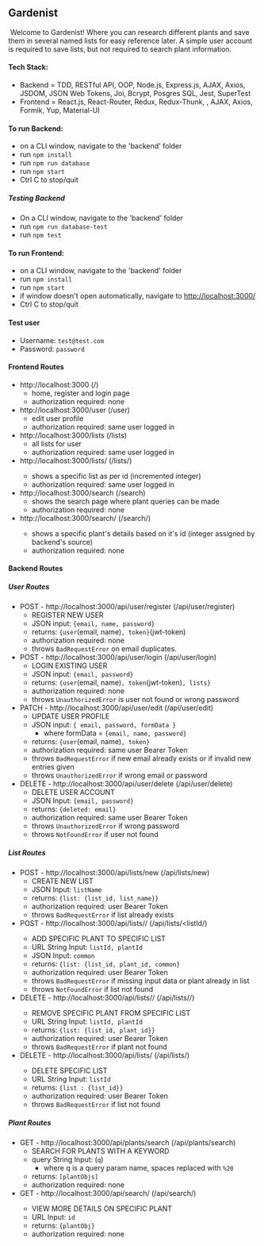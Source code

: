 ## Gardenist
<img src="https://lh3.googleusercontent.com/EL2Fn1soolNoaNeUussUXjotxZJIsm30l1wKDZJzq97Ok0cPxL5s61LePs9wenEJ-rv7l5nBnkNutJXCj1d0z1jF1zOjUtHLQFVNOAJ_smYqPIo_txhLbNhXMDHtkca3JyOQaln7ZNjBRc0u8nz7jEAF75KTshchjxj6BSTZX9jP9QuAtoUWpxTryv7lxoW0Z8fLIh79hD9jOC4pSHfM26_-r-LGdNxwEd2ypnBhyk5Pyg2mSuzf_Se9JJ-RPzXPtPE0VwgnLC-_9Vzo_TXxJ2GWLjWATmT9ZS7qnhtob8GpfFMPQSrrJ74UZbm6uGzOrJM7iRjUzX7bAxsdUG662gVA0XDA6vOm4ry3WUqJZi595vHNU_QoecIzEJxSVB73epGFOczPaA9eRm_tnUaXUftAGuj0G_0nMqUvyKYqGMrjdmM4N8X5YVGVABrdoHVxAwUY7d4_UgwI4_UyeibDLHLYqmcK_4LKohn2taudy5JEChnY4Ui4pddQIcBil8UhKFqFmSBozueH0kTLba8gSsE0TzlGRIw8MGAIraEcRAuBYXs1seXXEghRIUXrGTn0FyZ2PSDNxbwYsEZNc4-nSFdn_kGWkCyol2HF5gWIbE7lXqd6DCdo5zH63wdTQ_VCzXK7uErhVgmz5zMfNjOjVhh9IU3swJTNA859qAJxY1A90Cr1aLAp9hm8diNBqCzGLm3PveGkBAthnx3iX6LJ-ss1ug=w1329-h764-no?authuser=0" alt="" />
Welcome to Gardenist! Where you can research different plants and save them in several named lists for easy reference later. A simple user account is required to save lists, but not required to search plant information.

#### Tech Stack:
- Backend = TDD, RESTful API, OOP, Node.js, Express.js, AJAX, Axios, JSDOM, JSON Web Tokens, Joi, Bcrypt, Posgres SQL, Jest, SuperTest
- Frontend = React.js, React-Router, Redux, Redux-Thunk, , AJAX, Axios, Formik, Yup, Material-UI

#### To run Backend:
- on a CLI window, navigate to the 'backend' folder
- run `npm install`
- run `npm run database`
- run `npm start`
- Ctrl C to stop/quit
##### Testing Backend
- On a CLI window, navigate to the 'backend' folder
- run `npm run database-test`
- run `npm test`

#### To run Frontend:
- on a CLI window, navigate to the 'backend' folder
- run `npm install`
- run `npm start`
- if window doesn't open automatically, navigate to [http://localhost:3000/](http://localhost:3000)
- Ctrl C to stop/quit


#### Test user
- Username: `test@test.com`
- Password: `password`


#### Frontend Routes
- http://localhost:3000 (/)
  - home, register and login page
  - authorization required: none
- http://localhost:3000/user (/user)
  - edit user profile
  - authorization required: same user logged in
- http://localhost:3000/lists (/lists)
  - all lists for user
  - authorization required: same user logged in
- http://localhost:3000/lists/<listId> (/lists/<listId>)
  - shows a specific list as per id (incremented integer)
  - authorization required: same user logged in
- http://localhost:3000/search (/search)
  - shows the search page where plant queries can be made
  - authorization required: none
- http://localhost:3000/search/<plantId> (/search/<plantId>)
  - shows a specific plant's details based on it's id (integer assigned by backend's source)
  - authorization required: none


#### Backend Routes
##### User Routes
- POST - http://localhost:3000/api/user/register (/api/user/register)
  - REGISTER NEW USER
  - JSON input: `{email, name, password}`
  - returns: `{user`(email, name)`, token}`(jwt-token)
  - authorization required: none
  - throws `BadRequestError` on email duplicates.
- POST - http://localhost:3000/api/user/login (/api/user/login)
  - LOGIN EXISTING USER
  - JSON input: `{email, password}`
  - returns: `{user`(email, name)`, token`(jwt-token)`, lists}`
  - authorization required: none
  - throws `UnauthorizedError` is user not found or wrong password
- PATCH - http://localhost:3000/api/user/edit (/api/user/edit)
  - UPDATE USER PROFILE
  - JSON input: `{ email, password, formData }`
    - where formData = `{email, name, password}`
  - returns: `{user`(email, name)`, token}`
  - authorization required: same user Bearer Token
  - throws `BadRequestError` if new email already exists or if invalid new entries given
  - throws `UnauthorizedError` if wrong email or password
- DELETE - http://localhost:3000/api/user/delete (/api/user/delete)
  - DELETE USER ACCOUNT
  - JSON Input: `{email, password}`
  - returns: `{deleted: email}`
  - authorization required: same user Bearer Token
  - throws `UnauthorizedError` if wrong password
  - throws `NotFoundError` if user not found
##### List Routes
- POST - http://localhost:3000/api/lists/new (/api/lists/new)
  - CREATE NEW LIST
  - JSON Input: `listName`
  - returns: `{list: {list_id, list_name}}`
  - authorization required: user Bearer Token
  - throws `BadRequestError` if list already exists
- POST - http://localhost:3000/api/lists/<listId>/<plantId> (/api/lists/<listId/<plantId>)
  - ADD SPECIFIC PLANT TO SPECIFIC LIST
  - URL String Input: `listId, plantId`
  - JSON Input: `common`
  - returns: `{list: {list_id, plant_id, common}`
  - authorization required: user Bearer Token
  - throws `BadRequestError` if missing input data or plant already in list
  - throws `NotFoundError` if list not found
 - DELETE - http://localhost:3000/api/lists/<listId>/<plantId>  (/api/lists/<listId>/<plantId>)
   - REMOVE SPECIFIC PLANT FROM SPECIFIC LIST
   - URL String Input: `listId, plantId`
   - returns: `{list: {list_id, plant_id}}`
   - authorization required: user Bearer Token
   - throws `BadRequestError` if plant not found
- DELETE - http://localhost:3000/api/lists/<listId>   (/api/lists/<listId>)
  - DELETE SPECIFIC LIST
  - URL String Input: `listId`
  - returns: `{list : {list_id}}`
  - authorization required: user Bearer Token
  - throws `BadRequestError` if list not found
##### Plant Routes
- GET - http://localhost:3000/api/plants/search (/api/plants/search)
  - SEARCH FOR PLANTS WITH A KEYWORD
  - query String Input: (`q`) 
    - where q is a query param name, spaces replaced with `%20`
  - returns: `[plantObjs]`
  - authorization required: none
- GET - http://localhost:3000/api/search/<plantId> (/api/search/<plantId>)
   - VIEW MORE DETAILS ON SPECIFIC PLANT
   - URL Input: `id`
   - returns: `{plantObj}`
   - authorization required: none

